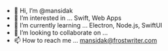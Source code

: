 - 👋 Hi, I’m @mansidak
- 👀 I’m interested in ... Swift, Web Apps
- 🌱 I’m currently learning ... Electron, Node.js, SwiftUI
- 💞️ I’m looking to collaborate on ...
- 📫 How to reach me ... mansidak@frostwriter.com

<!---
mansidak/mansidak is a ✨ special ✨ repository because its `README.md` (this file) appears on your GitHub profile.
You can click the Preview link to take a look at your changes.
--->
